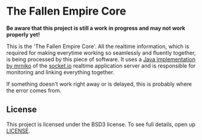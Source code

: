 The Fallen Empire Core
=
**Be aware that this project is still a work in progress and may not work properly yet!**

This is the 'The Fallen Empire Core'. All the realtime information, which is required for making everytime working so seamlessly and fluently together, is being processed by this piece of software. It uses a [Java implementation by mrniko] of the [socket.io] realtime application server and is responsible for monitoring and linking everything together.

If something doesn't work right away or is delayed, this is probably where the error comes from.

## License
This project is licensed under the BSD3 license. To see full details, open up [LICENSE].

[Java implementation by mrniko]: https://github.com/mrniko/netty-socketio
[socket.io]: https://github.com/socketio/socket.io
[LICENSE]: https://github.com/tfempire/The-Fallen-Empire-Socket-Server/blob/master/LICENSE
